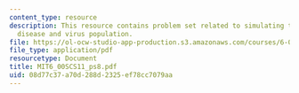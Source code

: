 ```yaml
---
content_type: resource
description: This resource contains problem set related to simulating the spread of
  disease and virus population.
file: https://ol-ocw-studio-app-production.s3.amazonaws.com/courses/6-00sc-introduction-to-computer-science-and-programming-spring-2011/08d77c37a70d288d2325ef78cc7079aa_MIT6_00SCS11_ps8.pdf
file_type: application/pdf
resourcetype: Document
title: MIT6_00SCS11_ps8.pdf
uid: 08d77c37-a70d-288d-2325-ef78cc7079aa
---
```

